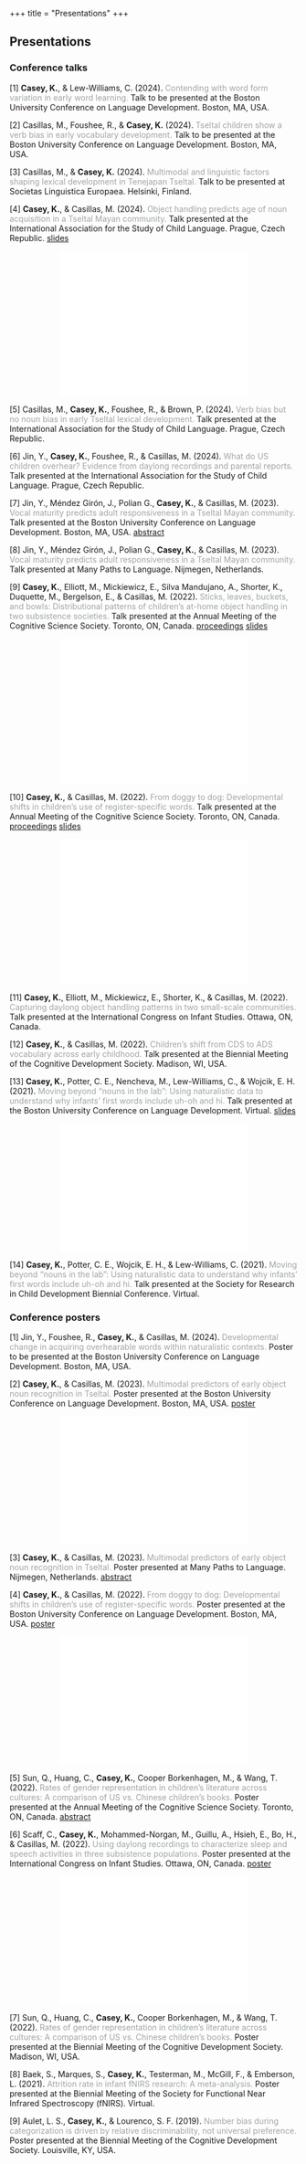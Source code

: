 +++
title = "Presentations"
+++

## Presentations

### Conference talks
[1] **Casey, K.**, & Lew-Williams, C. (2024). <span style="color:#9ea6a2">Contending with word form variation in early word learning.</span> Talk to be presented at the Boston University Conference on Language Development. Boston, MA, USA.

[2] Casillas, M., Foushee, R., & **Casey, K.** (2024). <span style="color:#9ea6a2">Tseltal children show a verb bias in early vocabulary development.</span> Talk to be presented at the Boston University Conference on Language Development. Boston, MA, USA.

[3] Casillas, M., & **Casey, K.** (2024). <span style="color:#9ea6a2">Multimodal and linguistic factors shaping lexical development in Tenejapan Tseltal.</span> Talk to be presented at Societas Linguistica Europaea. Helsinki, Finland.

[4] **Casey, K.**, & Casillas, M. (2024). <span style="color:#9ea6a2">Object handling predicts age of noun acquisition in a Tseltal Mayan community.</span> Talk presented at the International Association for the Study of Child Language. Prague, Czech Republic.  <a href="/slides/Casey-Casillas-IASCL2024.pdf" class="button" target="_blank">slides</a>
<center>
<embed src="/slides/Casey-Casillas-IASCL2024.pdf#toolbar=0&navpanes=0&scrollbar=0"
width="65%" height="255px">
</embed></center>

[5] Casillas, M., **Casey, K.**, Foushee, R., & Brown, P. (2024). <span style="color:#9ea6a2">Verb bias but no noun bias in early Tseltal lexical development.</span> Talk presented at the International Association for the Study of Child Language. Prague, Czech Republic.

[6] Jin, Y., **Casey, K.**, Foushee, R., & Casillas, M. (2024). <span style="color:#9ea6a2">What do US children overhear? Evidence from daylong recordings and parental reports.</span> Talk presented at the International Association for the Study of Child Language. Prague, Czech Republic.

[7] Jin, Y., Méndez Girón, J., Polian G., **Casey, K.**, & Casillas, M. (2023). <span style="color:#9ea6a2">Vocal maturity predicts adult responsiveness in a Tseltal Mayan community.</span> Talk presented at the Boston University Conference on Language Development. Boston, MA, USA.  <a href="/abstracts/Jin-et-al-BUCLD2023.pdf" class="button" target="_blank">abstract</a>

[8] Jin, Y., Méndez Girón, J., Polian G., **Casey, K.**, & Casillas, M. (2023). <span style="color:#9ea6a2">Vocal maturity predicts adult responsiveness in a Tseltal Mayan community.</span> Talk presented at Many Paths to Language. Nijmegen, Netherlands.

[9] **Casey, K.**, Elliott, M., Mickiewicz, E., Silva Mandujano, A., Shorter, K., Duquette, M., Bergelson, E., & Casillas, M. (2022). <span style="color:#9ea6a2">Sticks, leaves, buckets, and bowls: Distributional patterns of children’s at-home object handling in two subsistence societies.</span> Talk presented at the Annual Meeting of the Cognitive Science Society. Toronto, ON, Canada.  <a href="/papers/casey2022sticks.pdf" class="button" target="_blank">proceedings</a>
<a href="/slides/Casey-et-al-CogSci2022.pdf" class="button" target="_blank">slides</a>
<center>
<embed src="/slides/Casey-et-al-CogSci2022.pdf#toolbar=0&navpanes=0&scrollbar=0"
width="65%" height="255px">
</embed></center>

[10] **Casey, K.**, & Casillas, M. (2022). <span style="color:#9ea6a2">From doggy to dog: Developmental shifts in children’s use of register-specific words.</span> Talk presented at the Annual Meeting of the Cognitive Science Society. Toronto, ON, Canada.  <a href="/papers/casey2022doggy.pdf" class="button" target="_blank">proceedings</a>
<a href="/slides/Casey-Casillas-CogSci2022.pdf" class="button" target="_blank">slides</a>
<center>

<embed src="/slides/Casey-Casillas-CogSci2022.pdf#toolbar=0&navpanes=0&scrollbar=0"
width="65%" height="255px">
</embed> 
</center>

[11] **Casey, K.**, Elliott, M., Mickiewicz, E., Shorter, K., & Casillas, M. (2022). <span style="color:#9ea6a2">Capturing daylong object handling patterns in two small-scale communities.</span> Talk presented at the International Congress on Infant Studies. Ottawa, ON, Canada.

[12] **Casey, K.**, & Casillas, M. (2022). <span style="color:#9ea6a2">Children’s shift from CDS to ADS vocabulary across early childhood.</span> Talk presented at the Biennial Meeting of the Cognitive Development Society. Madison, WI, USA.

[13] **Casey, K.**, Potter, C. E., Nencheva, M., Lew-Williams, C., & Wojcik, E. H. (2021). <span style="color:#9ea6a2">Moving beyond “nouns in the lab”: Using naturalistic data to understand why infants’ first words include uh-oh and hi.</span> Talk presented at the Boston University Conference on Language Development. Virtual. <a href="/slides/Casey-et-al-BUCLD2021.pdf" class="button" target="_blank">slides</a>
<center>

<embed src="/slides/Casey-et-al-BUCLD2021.pdf#toolbar=0&navpanes=0&scrollbar=0"
width="65%" height="225px">
</embed> 
</center>

[14] **Casey, K.**, Potter, C. E., Wojcik, E. H., & Lew-Williams, C. (2021). <span style="color:#9ea6a2">Moving beyond “nouns in the lab”: Using naturalistic data to understand why infants’ first words include uh-oh and hi.</span> Talk presented at the Society for Research in Child Development Biennial Conference. Virtual.

### Conference posters

[1] Jin, Y., Foushee, R., **Casey, K.**, & Casillas, M. (2024). <span style="color:#9ea6a2">Developmental change in acquiring overhearable words within naturalistic contexts.</span> Poster to be presented at the Boston University Conference on Language Development. Boston, MA, USA.

[2] **Casey, K.**, & Casillas, M. (2023). <span style="color:#9ea6a2">Multimodal predictors of early object noun recognition in Tseltal.</span> Poster presented at the Boston University Conference on Language Development. Boston, MA, USA.  <a href="/posters/Casey-Casillas-BUCLD2023.pdf" class="button" target="_blank">poster</a>
<center>

<embed src="/posters/Casey-Casillas-BUCLD2023.pdf#toolbar=0&navpanes=0&scrollbar=0"
width="65%" height="225px">
</embed> 
</center>

[3] **Casey, K.**, & Casillas, M. (2023). <span style="color:#9ea6a2">Multimodal predictors of early object noun recognition in Tseltal.</span> Poster presented at Many Paths to Language. Nijmegen, Netherlands.  <a href="/abstracts/Casey-Casillas-MPaL2023.pdf" class="button" target="_blank">abstract</a>

[4] **Casey, K.**, & Casillas, M. (2022). <span style="color:#9ea6a2">From doggy to dog: Developmental shifts in children’s use of register-specific words.</span> Poster presented at the Boston University Conference on Language Development. Boston, MA, USA.  <a href="/posters/Casey-Casillas-BUCLD2022.pdf" class="button" target="_blank">poster</a>
<center>

<embed src="/posters/Casey-Casillas-BUCLD2022.pdf#toolbar=0&navpanes=0&scrollbar=0"
width="65%" height="225px">
</embed> 
</center>

[5] Sun, Q., Huang, C., **Casey, K.**, Cooper Borkenhagen, M., & Wang, T. (2022). <span style="color:#9ea6a2">Rates of gender representation in children’s literature across cultures: A comparison of US vs. Chinese children’s books.</span> Poster presented at the Annual Meeting of the Cognitive Science Society. Toronto, ON, Canada.  <a href="/abstracts/Sun-et-al-CogSci2022.pdf" class="button" target="_blank">abstract</a>

[6] Scaff, C., **Casey, K.**, Mohammed-Norgan, M., Guillu, A., Hsieh, E., Bo, H., & Casillas, M. (2022). <span style="color:#9ea6a2">Using daylong recordings to characterize sleep and speech activities in three subsistence populations.</span> Poster presented at the International Congress on Infant Studies. Ottawa, ON, Canada. <a href="/posters/Scaff-et-al-ICIS2022.pdf" class="button" target="_blank">poster</a>

<center>
<embed src="/posters/Scaff-et-al-ICIS2022.pdf#toolbar=0&navpanes=0&scrollbar=0"
width="65%" height="225px">
</embed> 
</center>

[7] Sun, Q., Huang, C., **Casey, K.**, Cooper Borkenhagen, M., & Wang, T. (2022). <span style="color:#9ea6a2">Rates of gender representation in children’s literature across cultures: A comparison of US vs. Chinese children’s books.</span> Poster presented at the Biennial Meeting of the Cognitive Development Society. Madison, WI, USA.

[8] Baek, S., Marques, S., **Casey, K.**, Testerman, M., McGill, F., & Emberson, L. (2021). <span style="color:#9ea6a2">Attrition rate in infant fNIRS research: A meta-analysis.</span> Poster presented at the Biennial Meeting of the Society for Functional Near Infrared Spectroscopy (fNIRS). Virtual. 

[9] Aulet, L. S., **Casey, K.**, & Lourenco, S. F. (2019). <span style="color:#9ea6a2">Number bias during categorization is driven by relative discriminability, not universal preference.</span> Poster presented at the Biennial Meeting of the Cognitive Development Society. Louisville, KY, USA.